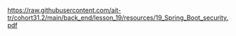 https://raw.githubusercontent.com/ait-tr/cohort31.2/main/back_end/lesson_19/resources/19_Spring_Boot_security.pdf